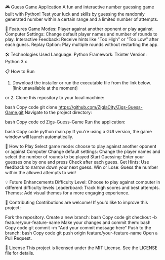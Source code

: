 🎮 Guess Game Application
A fun and interactive number guessing game built with Python! Test your luck and skills by guessing the randomly generated number within a certain range and a limited number of attempts.

🚀 Features
Game Modes: Player against another oponent or play against Computer
Settings: Change default player names and number of rounds to play.
Interactive Feedback: Receive hints like "Too High" or "Too Low" after each guess.
Replay Option: Play multiple rounds without restarting the app.

🛠️ Technologies Used
Language: Python
Framework: Tkinter
Version: Python 3.x

📋 How to Run
1. Download the installer or run the executable file from the link below.
[link unavailable at the moment]

or
2. Clone this repository to your local machine:

bash
Copy code
git clone https://github.com/ZiglaCity/Zigs-Guess-Game.git
Navigate to the project directory:

bash
Copy code
cd Zigs-Guess-Game
Run the application:

bash
Copy code
python main.py
If you're using a GUI version, the game window will launch automatically.

🎯 How to Play
Select game mode: choose to play against another oponent or against Computer
Change default settings: Change the player names and select the number of rounds to be played
Start Guessing: Enter your guesses one by one and press Check after each guess.
Get Hints: Use feedback to narrow down your next guess.
Win or Lose: Guess the number within the allowed attempts to win!

💡 Future Enhancements
Difficulty Level: Choose to play against computer in different difficulty levels
Leaderboard: Track high scores and best attempts.
Themes: Add visual themes for a more engaging experience.

🤝 Contributing
Contributions are welcome! If you'd like to improve this project:

Fork the repository.
Create a new branch:
bash
Copy code
git checkout -b feature/your-feature-name
Make your changes and commit them:
bash
Copy code
git commit -m "Add your commit message here"
Push to the branch:
bash
Copy code
git push origin feature/your-feature-name
Open a Pull Request.

📝 License
This project is licensed under the MIT License. See the LICENSE file for details.